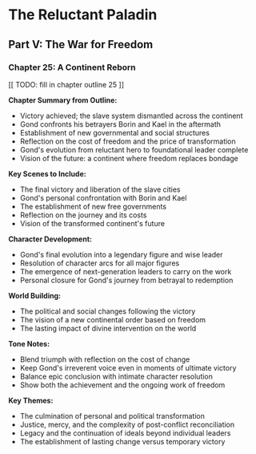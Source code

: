# The Reluctant Paladin

## Part V: The War for Freedom

### Chapter 25: A Continent Reborn

[[ TODO: fill in chapter outline 25 ]]

**Chapter Summary from Outline:**
- Victory achieved; the slave system dismantled across the continent
- Gond confronts his betrayers Borin and Kael in the aftermath
- Establishment of new governmental and social structures
- Reflection on the cost of freedom and the price of transformation
- Gond's evolution from reluctant hero to foundational leader complete
- Vision of the future: a continent where freedom replaces bondage

**Key Scenes to Include:**
- The final victory and liberation of the slave cities
- Gond's personal confrontation with Borin and Kael
- The establishment of new free governments
- Reflection on the journey and its costs
- Vision of the transformed continent's future

**Character Development:**
- Gond's final evolution into a legendary figure and wise leader
- Resolution of character arcs for all major figures
- The emergence of next-generation leaders to carry on the work
- Personal closure for Gond's journey from betrayal to redemption

**World Building:**
- The political and social changes following the victory
- The vision of a new continental order based on freedom
- The lasting impact of divine intervention on the world

**Tone Notes:**
- Blend triumph with reflection on the cost of change
- Keep Gond's irreverent voice even in moments of ultimate victory
- Balance epic conclusion with intimate character resolution
- Show both the achievement and the ongoing work of freedom

**Key Themes:**
- The culmination of personal and political transformation
- Justice, mercy, and the complexity of post-conflict reconciliation
- Legacy and the continuation of ideals beyond individual leaders
- The establishment of lasting change versus temporary victory
